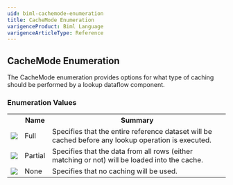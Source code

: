 ```yaml
---
uid: biml-cachemode-enumeration
title: CacheMode Enumeration
varigenceProduct: Biml Language
varigenceArticleType: Reference
---
```


## CacheMode Enumeration<div class="LanguageSummary"><div class ="SummaryItem">The CacheMode enumeration provides options for what type of caching should be performed by a lookup dataflow component.</div></div><div class="EnumValueGroup">### Enumeration Values<table id="EnumValue" class="MemberList"><tbody><tr><th class="MemberTypeIconColumnHeader">&nbsp;</th><th class="MemberNameColumnHeader">Name</th><th class="MemberSummaryColumnHeader">Summary</th></tr><tr class="cd0"><td align="center" class="MemberTypeIcon"><img src="enumValue.png"></img></td><td class="MemberName">Full</td><td class="MemberSummary"><div class ="SummaryItem">Specifies that the entire reference dataset will be cached before any lookup operation is executed.</div></td></tr><tr class="cd1"><td align="center" class="MemberTypeIcon"><img src="enumValue.png"></img></td><td class="MemberName">Partial</td><td class="MemberSummary"><div class ="SummaryItem">Specifies that the data from all rows (either matching or not) will be loaded into the cache.</div></td></tr><tr class="cd0"><td align="center" class="MemberTypeIcon"><img src="enumValue.png"></img></td><td class="MemberName">None</td><td class="MemberSummary"><div class ="SummaryItem">Specifies that no caching will be used.</div></td></tr></tbody></table></div>